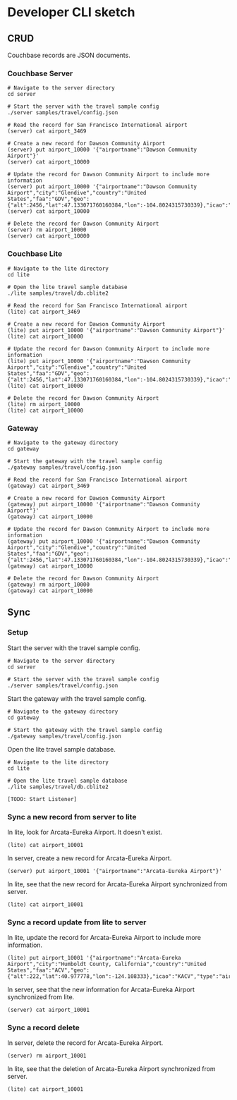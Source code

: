 # Developer CLI sketch

## CRUD

Couchbase records are JSON documents.

### Couchbase Server

```shell
# Navigate to the server directory
cd server

# Start the server with the travel sample config
./server samples/travel/config.json

# Read the record for San Francisco International airport
(server) cat airport_3469

# Create a new record for Dawson Community Airport
(server) put airport_10000 '{"airportname":"Dawson Community Airport"}'
(server) cat airport_10000

# Update the record for Dawson Community Airport to include more information
(server) put airport_10000 '{"airportname":"Dawson Community Airport","city":"Glendive","country":"United States","faa":"GDV","geo":{"alt":2456,"lat":47.133071760160384,"lon":-104.8024315730339},"icao":"KGDV","type":"airport","tz":"America/Denver"}'
(server) cat airport_10000

# Delete the record for Dawson Community Airport
(server) rm airport_10000
(server) cat airport_10000
```

### Couchbase Lite

```shell
# Navigate to the lite directory
cd lite

# Open the lite travel sample database
./lite samples/travel/db.cblite2

# Read the record for San Francisco International airport
(lite) cat airport_3469

# Create a new record for Dawson Community Airport
(lite) put airport_10000 '{"airportname":"Dawson Community Airport"}'
(lite) cat airport_10000

# Update the record for Dawson Community Airport to include more information
(lite) put airport_10000 '{"airportname":"Dawson Community Airport","city":"Glendive","country":"United States","faa":"GDV","geo":{"alt":2456,"lat":47.133071760160384,"lon":-104.8024315730339},"icao":"KGDV","type":"airport","tz":"America/Denver"}'
(lite) cat airport_10000

# Delete the record for Dawson Community Airport
(lite) rm airport_10000
(lite) cat airport_10000
```

### Gateway

```shell
# Navigate to the gateway directory
cd gateway

# Start the gateway with the travel sample config
./gateway samples/travel/config.json

# Read the record for San Francisco International airport
(gateway) cat airport_3469

# Create a new record for Dawson Community Airport
(gateway) put airport_10000 '{"airportname":"Dawson Community Airport"}'
(gateway) cat airport_10000

# Update the record for Dawson Community Airport to include more information
(gateway) put airport_10000 '{"airportname":"Dawson Community Airport","city":"Glendive","country":"United States","faa":"GDV","geo":{"alt":2456,"lat":47.133071760160384,"lon":-104.8024315730339},"icao":"KGDV","type":"airport","tz":"America/Denver"}'
(gateway) cat airport_10000

# Delete the record for Dawson Community Airport
(gateway) rm airport_10000
(gateway) cat airport_10000
```

## Sync

### Setup

Start the server with the travel sample config.

```shell
# Navigate to the server directory
cd server

# Start the server with the travel sample config
./server samples/travel/config.json
```

Start the gateway with the travel sample config.

```shell
# Navigate to the gateway directory
cd gateway

# Start the gateway with the travel sample config
./gateway samples/travel/config.json
```

Open the lite travel sample database.

```shell
# Navigate to the lite directory
cd lite

# Open the lite travel sample database
./lite samples/travel/db.cblite2

[TODO: Start Listener]
```

### Sync a new record from server to lite

In lite, look for Arcata-Eureka Airport. It doesn't exist.

```shell
(lite) cat airport_10001
```

In server, create a new record for Arcata-Eureka Airport.

```shell
(server) put airport_10001 '{"airportname":"Arcata-Eureka Airport"}'
```

In lite, see that the new record for Arcata-Eureka Airport synchronized from server.

```shell
(lite) cat airport_10001
```

### Sync a record update from lite to server

In lite, update the record for Arcata-Eureka Airport to include more information.

```shell
(lite) put airport_10001 '{"airportname":"Arcata-Eureka Airport","city":"Humboldt County, California","country":"United States","faa":"ACV","geo":{"alt":222,"lat":40.977778,"lon":-124.108333},"icao":"KACV","type":"airport","tz":"America/Los_Angeles"}'
```

In server, see that the new information for Arcata-Eureka Airport synchronized from lite.

```shell
(server) cat airport_10001
```

### Sync a record delete

In server, delete the record for Arcata-Eureka Airport.

```shell
(server) rm airport_10001
```

In lite, see that the deletion of Arcata-Eureka Airport synchronized from server.

```shell
(lite) cat airport_10001
```
